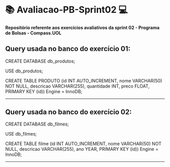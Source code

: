 # :books: Avaliacao-PB-Sprint02 :computer:
#### Repositório referente aos exercícios avaliativos da sprint 02 - Programa de Bolsas - Compass.UOL

Query usada no banco do exercício 01:
--------------------------------------------------
CREATE DATABASE db_produtos;

USE db_produtos;

CREATE TABLE PRODUTO (id INT AUTO_INCREMENT, nome VARCHAR(50) NOT NULL, descricao VARCHAR(255), quantidade INT, preco FLOAT, PRIMARY KEY (id)) Engine = InnoDB;

--------------------------------------------------


Query usada no banco do exercício 02:
--------------------------------------------------
CREATE DATABASE db_filmes;

USE db_filmes;

CREATE TABLE filme (id INT AUTO_INCREMENT, nome VARCHAR(50) NOT NULL, descricao VARCHAR(255), ano YEAR, PRIMARY KEY (id)) Engine = InnoDB;

--------------------------------------------------
